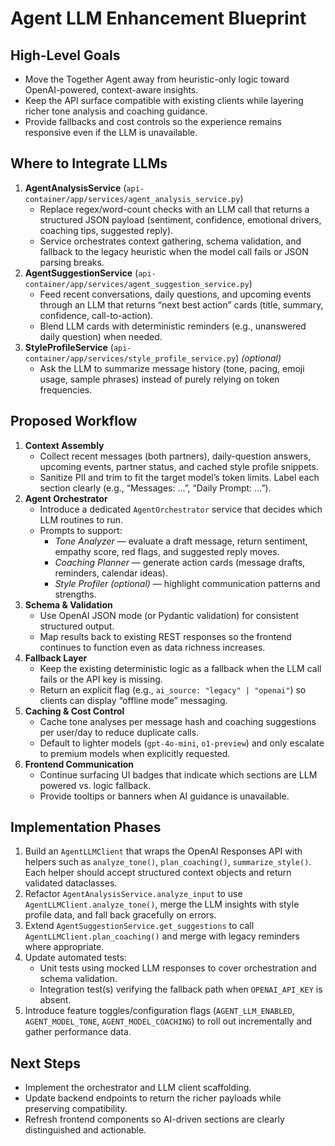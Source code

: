 # Agent LLM Enhancement Blueprint

## High-Level Goals
- Move the Together Agent away from heuristic-only logic toward OpenAI-powered, context-aware insights.
- Keep the API surface compatible with existing clients while layering richer tone analysis and coaching guidance.
- Provide fallbacks and cost controls so the experience remains responsive even if the LLM is unavailable.

## Where to Integrate LLMs
1. **AgentAnalysisService** (`api-container/app/services/agent_analysis_service.py`)
   - Replace regex/word-count checks with an LLM call that returns a structured JSON payload (sentiment, confidence, emotional drivers, coaching tips, suggested reply).
   - Service orchestrates context gathering, schema validation, and fallback to the legacy heuristic when the model call fails or JSON parsing breaks.
2. **AgentSuggestionService** (`api-container/app/services/agent_suggestion_service.py`)
   - Feed recent conversations, daily questions, and upcoming events through an LLM that returns “next best action” cards (title, summary, confidence, call-to-action).
   - Blend LLM cards with deterministic reminders (e.g., unanswered daily question) when needed.
3. **StyleProfileService** (`api-container/app/services/style_profile_service.py`) *(optional)*
   - Ask the LLM to summarize message history (tone, pacing, emoji usage, sample phrases) instead of purely relying on token frequencies.

## Proposed Workflow
1. **Context Assembly**
   - Collect recent messages (both partners), daily-question answers, upcoming events, partner status, and cached style profile snippets.
   - Sanitize PII and trim to fit the target model’s token limits. Label each section clearly (e.g., “Messages: …”, “Daily Prompt: …”).
2. **Agent Orchestrator**
   - Introduce a dedicated `AgentOrchestrator` service that decides which LLM routines to run.
   - Prompts to support:
     - *Tone Analyzer* — evaluate a draft message, return sentiment, empathy score, red flags, and suggested reply moves.
     - *Coaching Planner* — generate action cards (message drafts, reminders, calendar ideas).
     - *Style Profiler* *(optional)* — highlight communication patterns and strengths.
3. **Schema & Validation**
   - Use OpenAI JSON mode (or Pydantic validation) for consistent structured output.
   - Map results back to existing REST responses so the frontend continues to function even as data richness increases.
4. **Fallback Layer**
   - Keep the existing deterministic logic as a fallback when the LLM call fails or the API key is missing.
   - Return an explicit flag (e.g., `ai_source: "legacy" | "openai"`) so clients can display “offline mode” messaging.
5. **Caching & Cost Control**
   - Cache tone analyses per message hash and coaching suggestions per user/day to reduce duplicate calls.
   - Default to lighter models (`gpt-4o-mini`, `o1-preview`) and only escalate to premium models when explicitly requested.
6. **Frontend Communication**
   - Continue surfacing UI badges that indicate which sections are LLM powered vs. logic fallback.
   - Provide tooltips or banners when AI guidance is unavailable.

## Implementation Phases
1. Build an `AgentLLMClient` that wraps the OpenAI Responses API with helpers such as `analyze_tone()`, `plan_coaching()`, `summarize_style()`. Each helper should accept structured context objects and return validated dataclasses.
2. Refactor `AgentAnalysisService.analyze_input` to use `AgentLLMClient.analyze_tone()`, merge the LLM insights with style profile data, and fall back gracefully on errors.
3. Extend `AgentSuggestionService.get_suggestions` to call `AgentLLMClient.plan_coaching()` and merge with legacy reminders where appropriate.
4. Update automated tests:
   - Unit tests using mocked LLM responses to cover orchestration and schema validation.
   - Integration test(s) verifying the fallback path when `OPENAI_API_KEY` is absent.
5. Introduce feature toggles/configuration flags (`AGENT_LLM_ENABLED`, `AGENT_MODEL_TONE`, `AGENT_MODEL_COACHING`) to roll out incrementally and gather performance data.

## Next Steps
- Implement the orchestrator and LLM client scaffolding.
- Update backend endpoints to return the richer payloads while preserving compatibility.
- Refresh frontend components so AI-driven sections are clearly distinguished and actionable.
